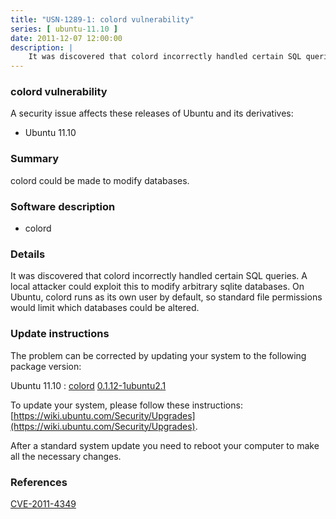 ```yaml
---
title: "USN-1289-1: colord vulnerability"
series: [ ubuntu-11.10 ]
date: 2011-12-07 12:00:00
description: |
    It was discovered that colord incorrectly handled certain SQL queries. A local attacker could exploit this to modify arbitrary sqlite databases. On Ubuntu, colord runs as its own user by default, so standard file permissions would limit which databases could be altered. 
--- 
```

 
### colord vulnerability

A security issue affects these releases of Ubuntu and its derivatives:

* Ubuntu 11.10

### Summary

colord could be made to modify databases. 

### Software description

* colord 

### Details

It was discovered that colord incorrectly handled certain SQL queries. A local attacker could exploit this to modify arbitrary sqlite databases. On Ubuntu, colord runs as its own user by default, so standard file permissions would limit which databases could be altered. 

### Update instructions

The problem can be corrected by updating your system to the following package version:

Ubuntu 11.10
 : [colord](https://launchpad.net/ubuntu/+source/colord) <span> [0.1.12-1ubuntu2.1](https://launchpad.net/ubuntu/+source/colord/0.1.12-1ubuntu2.1) </span> 

To update your system, please follow these instructions: [https://wiki.ubuntu.com/Security/Upgrades](https://wiki.ubuntu.com/Security/Upgrades).

After a standard system update you need to reboot your computer to make all the necessary changes. 

### References

 [CVE-2011-4349](http://people.ubuntu.com/~ubuntu-security/cve/CVE-2011-4349)
 
